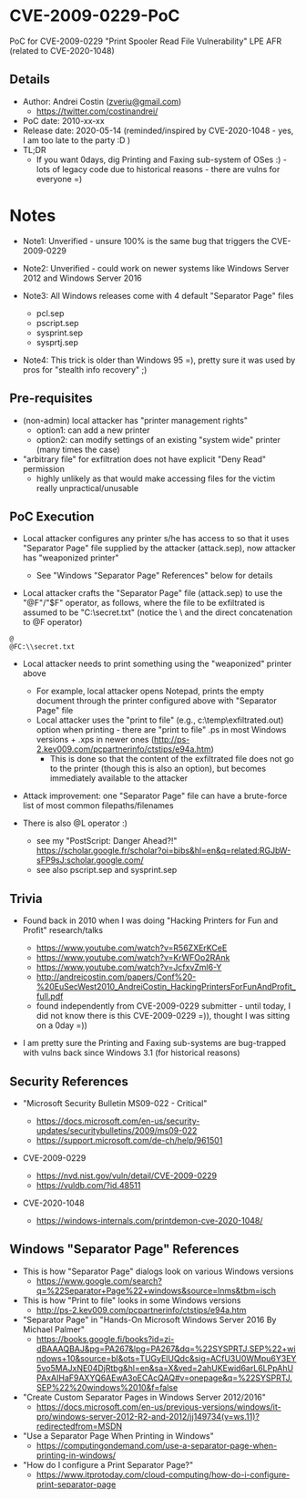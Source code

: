# CVE-2009-0229-PoC
PoC for CVE-2009-0229 "Print Spooler Read File Vulnerability" LPE AFR (related to CVE-2020-1048)


## Details
* Author: Andrei Costin (zveriu@gmail.com)
    * https://twitter.com/costinandrei/
* PoC date: 2010-xx-xx
* Release date: 2020-05-14 (reminded/inspired by CVE-2020-1048 - yes, I am too late to the party :D )
* TL;DR
    * If you want 0days, dig Printing and Faxing sub-system of OSes :) - lots of legacy code due to historical reasons - there are vulns for everyone =)

# Notes
* Note1: Unverified - unsure 100% is the same bug that triggers the CVE-2009-0229

* Note2: Unverified - could work on newer systems like Windows Server 2012 and Windows Server 2016

* Note3: All Windows releases come with 4 default "Separator Page" files
    * pcl.sep
    * pscript.sep
    * sysprint.sep
    * sysprtj.sep

* Note4: This trick is older than Windows 95 =), pretty sure it was used by pros for "stealth info recovery" ;)


## Pre-requisites
* (non-admin) local attacker has "printer management rights"
    * option1: can add a new printer
    * option2: can modify settings of an existing "system wide" printer (many times the case)
* "arbitrary file" for exfiltration does not have explicit "Deny Read" permission
    * highly unlikely as that would make accessing files for the victim really unpractical/unusable


## PoC Execution
* Local attacker configures any printer s/he has access to so that it uses "Separator Page" file supplied by the attacker (attack.sep), now attacker has "weaponized printer"
   * See "Windows "Separator Page" References" below for details

* Local attacker crafts the "Separator Page" file (attack.sep) to use the "@F"/"$F" operator, as follows, where the file to be exfiltrated is assumed to be "C:\secret.txt" (notice the \\ and the direct concatenation to @F operator)
```
@
@FC:\\secret.txt
```

* Local attacker needs to print something using the "weaponized" printer above
    * For example, local attacker opens Notepad, prints the empty document through the printer configured above with "Separator Page" file
    * Local attacker uses the "print to file" (e.g., c:\temp\exfiltrated.out) option when printing - there are "print to file" .ps in most Windows versions + .xps in newer ones (http://ps-2.kev009.com/pcpartnerinfo/ctstips/e94a.htm)
        * This is done so that the content of the exfiltrated file does not go to the printer (though this is also an option), but becomes immediately available to the attacker

* Attack improvement: one "Separator Page" file can have a brute-force list of most common filepaths/filenames
* There is also @L operator :)
   * see my "PostScript: Danger Ahead?!" https://scholar.google.fr/scholar?oi=bibs&hl=en&q=related:RGJbW-sFP9sJ:scholar.google.com/
   * see also pscript.sep and sysprint.sep


## Trivia
* Found back in 2010 when I was doing "Hacking Printers for Fun and Profit" research/talks
    * https://www.youtube.com/watch?v=R56ZXErKCeE
    * https://www.youtube.com/watch?v=KrWFOo2RAnk 
    * https://www.youtube.com/watch?v=JcfxvZml6-Y
    * http://andreicostin.com/papers/Conf%20-%20EuSecWest2010_AndreiCostin_HackingPrintersForFunAndProfit_full.pdf
    * found independently from CVE-2009-0229 submitter - until today, I did not know there is this CVE-2009-0229 =)), thought I was sitting on a 0day =))

* I am pretty sure the Printing and Faxing sub-systems are bug-trapped with vulns back since Windows 3.1 (for historical reasons)


## Security References
* "Microsoft Security Bulletin MS09-022 - Critical"
    * https://docs.microsoft.com/en-us/security-updates/securitybulletins/2009/ms09-022
    * https://support.microsoft.com/de-ch/help/961501
* CVE-2009-0229
    * https://nvd.nist.gov/vuln/detail/CVE-2009-0229
    * https://vuldb.com/?id.48511

* CVE-2020-1048
    * https://windows-internals.com/printdemon-cve-2020-1048/

## Windows "Separator Page" References
* This is how "Separator Page" dialogs look on various Windows versions
    * https://www.google.com/search?q=%22Separator+Page%22+windows&source=lnms&tbm=isch
* This is how "Print to file" looks in some Windows versions
    * http://ps-2.kev009.com/pcpartnerinfo/ctstips/e94a.htm
* "Separator Page" in "Hands-On Microsoft Windows Server 2016 By Michael Palmer"
    * https://books.google.fi/books?id=zi-dBAAAQBAJ&pg=PA267&lpg=PA267&dq=%22SYSPRTJ.SEP%22+windows+10&source=bl&ots=TUGyElUQdc&sig=ACfU3U0WMpu6Y3EY5vo5MAJxNE04DjRtbg&hl=en&sa=X&ved=2ahUKEwid6arL6LPpAhUPAxAIHaF9AXYQ6AEwA3oECAcQAQ#v=onepage&q=%22SYSPRTJ.SEP%22%20windows%2010&f=false
* "Create Custom Separator Pages in Windows Server 2012/2016"
    * https://docs.microsoft.com/en-us/previous-versions/windows/it-pro/windows-server-2012-R2-and-2012/jj149734(v=ws.11)?redirectedfrom=MSDN
* "Use a Separator Page When Printing in Windows"
    * https://computingondemand.com/use-a-separator-page-when-printing-in-windows/
* "How do I configure a Print Separator Page?"
    * https://www.itprotoday.com/cloud-computing/how-do-i-configure-print-separator-page
